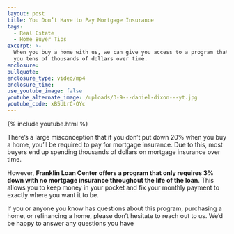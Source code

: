 ```yaml
---
layout: post
title: You Don’t Have to Pay Mortgage Insurance
tags:
  - Real Estate
  - Home Buyer Tips
excerpt: >-
  When you buy a home with us, we can give you access to a program that can save
  you tens of thousands of dollars over time.
enclosure:
pullquote:
enclosure_type: video/mp4
enclosure_time:
use_youtube_image: false
youtube_alternate_image: /uploads/3-9---daniel-dixon---yt.jpg
youtube_code: xB5ULrC-OYc
---
```


{% include youtube.html %}

There’s a large misconception that if you don’t put down 20% when you buy a home, you’ll be required to pay for mortgage insurance. Due to this, most buyers end up spending thousands of dollars on mortgage insurance over time.

However, **Franklin Loan Center offers a program that only requires 3% down with no mortgage insurance throughout the life of the loan**. This allows you to keep money in your pocket and fix your monthly payment to exactly where you want it to be.

If you or anyone you know has questions about this program, purchasing a home, or refinancing a home, please don’t hesitate to reach out to us. We’d be happy to answer any questions you have